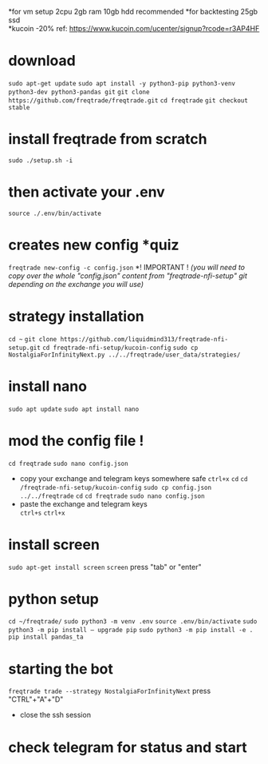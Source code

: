 *for vm setup 2cpu 2gb ram 10gb hdd recommended 
*for backtesting 25gb ssd  
*kucoin -20% ref: https://www.kucoin.com/ucenter/signup?rcode=r3AP4HF
 

# download
```sudo apt-get update```
```sudo apt install -y python3-pip python3-venv python3-dev python3-pandas git```
```git clone https://github.com/freqtrade/freqtrade.git```
```cd freqtrade```
```git checkout stable```

# install freqtrade from scratch
```sudo ./setup.sh -i```

# then activate your .env
```source ./.env/bin/activate```

# creates new config *quiz
```freqtrade new-config -c config.json```
*! IMPORTANT !
*(you will need to copy over the whole "config.json" content from "freqtrade-nfi-setup" git depending on the exchange you will use)*

# strategy installation
```cd ~```
```git clone https://github.com/liquidmind313/freqtrade-nfi-setup.git```
```cd freqtrade-nfi-setup/kucoin-config```
```sudo cp NostalgiaForInfinityNext.py ../../freqtrade/user_data/strategies/```

# install nano
 ```sudo apt update```
 ```sudo apt install nano```

# mod the config file !
```cd freqtrade```
```sudo nano config.json```
* copy your exchange and telegram keys somewhere safe
```ctrl+x``` 
```cd``` 
```cd /freqtrade-nfi-setup/kucoin-config```
```sudo cp config.json ../../freqtrade```
```cd```
```cd freqtrade```
```sudo nano config.json```
* paste the exchange and telegram keys  
```ctrl+s```
```ctrl+x```

# install screen
```sudo apt-get install screen```
```screen```
press "tab" or "enter"

# python setup
```cd ~/freqtrade/```
```sudo python3 -m venv .env```
```source .env/bin/activate```
```sudo python3 -m pip install — upgrade pip```
```sudo python3 -m pip install -e .```
```pip install pandas_ta```

# starting the bot
```freqtrade trade --strategy NostalgiaForInfinityNext```
press "CTRL"+"A"+"D"
* close the ssh session 
# check telegram for status and start


